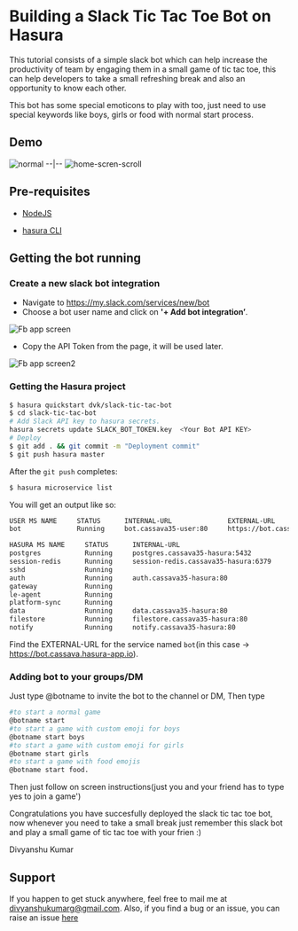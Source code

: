 # Building a Slack Tic Tac Toe Bot on Hasura

This tutorial consists of a simple slack bot which can help increase the productivity of team by engaging them in a small game of tic tac toe,
this can help developers to take a small refreshing break and also an opportunity to know each other.

This bot has some special emoticons to play with too, just need to use special keywords like boys, girls or food with normal start process.

## Demo
 ![normal](./screenshots/screenshot1.png) --|-- ![home-scren-scroll](./screenshots/screenshot2.png)

## Pre-requisites

* [NodeJS](https://nodejs.org)

* [hasura CLI](https://docs.hasura.io/0.15/manual/install-hasura-cli.html)

## Getting the bot running

### Create a new slack bot integration

* Navigate to https://my.slack.com/services/new/bot
* Choose a bot user name and click on **'+ Add bot integration’**.

![Fb app screen](https://raw.githubusercontent.com/jaisontj/hasura-fb-bot/master/assets/tutorial_fb_app_screen.png "fb app screen")

* Copy the API Token from the page, it will be used later.

![Fb app screen2](https://raw.githubusercontent.com/jaisontj/hasura-fb-bot/master/assets/tutorial_fb_app_screen2.png "fb app screen2")



### Getting the Hasura project

```sh
$ hasura quickstart dvk/slack-tic-tac-bot
$ cd slack-tic-tac-bot
# Add Slack API key to hasura secrets. 
hasura secrets update SLACK_BOT_TOKEN.key  <Your Bot API KEY>
# Deploy
$ git add . && git commit -m "Deployment commit"
$ git push hasura master
```

After the `git push` completes:

```sh
$ hasura microservice list
```

You will get an output like so:

```sh
USER MS NAME     STATUS      INTERNAL-URL              EXTERNAL-URL
bot              Running     bot.cassava35-user:80     https://bot.cassava35.hasura-app.io

HASURA MS NAME     STATUS      INTERNAL-URL                            EXTERNAL-URL
postgres           Running     postgres.cassava35-hasura:5432          
session-redis      Running     session-redis.cassava35-hasura:6379     
sshd               Running                                             
auth               Running     auth.cassava35-hasura:80                http://auth.cassava35.hasura-app.io
gateway            Running                                             
le-agent           Running                                             
platform-sync      Running                                             
data               Running     data.cassava35-hasura:80                http://data.cassava35.hasura-app.io
filestore          Running     filestore.cassava35-hasura:80           http://filestore.cassava35.hasura-app.io
notify             Running     notify.cassava35-hasura:80              http://notify.cassava35.hasura-app.io

```

Find the EXTERNAL-URL for the service named `bot`(in this case -> https://bot.cassava.hasura-app.io).

### Adding bot to your groups/DM
Just type @botname to invite the bot to the channel or DM,
Then type
```sh
#to start a normal game
@botname start 
#to start a game with custom emoji for boys
@botname start boys 
#to start a game with custom emoji for girls
@botname start girls
#to start a game with food emojis
@botname start food.
```
Then just follow on screen instructions(just you and your friend has to type yes to join a game')

Congratulations you have succesfully deployed the slack tic tac toe bot, now whenever you need to take a small break just remember this slack bot and play a small game of tic tac toe with your frien :)

Divyanshu Kumar
## Support

If you happen to get stuck anywhere, feel free to mail me at divyanshukumarg@gmail.com. Also, if you find a bug or an issue, you can raise an issue [here](https://github.com/dvkcool/slack-tic-tac-toe-bot)
